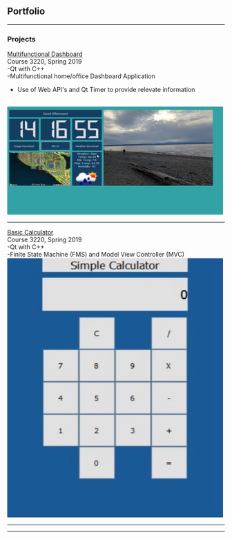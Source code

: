 ## Portfolio

---

### Projects 

[Multifunctional Dashboard](https://github.com/edmondsb/DesktopApplication)
<br>
Course 3220, Spring 2019
<br>
-Qt with C++
<br>
-Multifunctional home/office Dashboard Application
<br>
- Use of Web API's and Qt Timer to provide relevate information
<br>
<img src="images/DesktopApp.jpg?" width = "500" height = "250"/>

---
[Basic Calculator](https://github.com/edmondsb/BasicCalculator)
<br>
Course 3220, Spring 2019
<br>
-Qt with C++
<br>
-Finite State Machine (FMS) and Model View Controller (MVC)
<br>
<img src="images/Calculator.jpg?" width= "500" height = "600"/>

---







---
